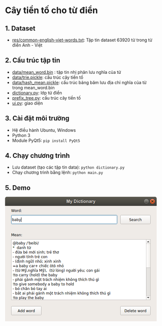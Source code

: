 # Cây tiền tố cho từ điển
## 1. Dataset
- [res/common-english-viet-words.txt](res/common-english-viet-words.txt): Tập tin dataset 63920 từ trong từ điển Anh - Việt
## 2. Cấu trúc tập tin
- [data/mean_word.bin](data/mean_word.bin) : tập tin nhị phân lưu nghĩa của từ
- [data/trie.pickle](data/trie.pickle): cấu trúc cây tiền tố
- [data/hash_mean.pickle](data/hash_mean.pickle): cấu trúc bảng băm lưu địa chỉ nghĩa của từ trong mean_word.bin
- [dictionary.py](dictionary.py): lớp từ điển
- [prefix_tree.py](prefix_tree.py): cấu trúc cây tiền tố
- [ui.py](ui.py): giao diện
## 3. Cài đặt môi trường
- Hệ điều hành Ubuntu, Windows
- Python 3
- Module PyQt5: `pip install PyQt5`
## 4. Chạy chương trình
- Lưu dataset (tạo các tập tin data): `python dictionary.py`
- Chạy chương trình bằng lệnh: `python main.py`
## 5. Demo
![Demo](demo/demo1.png)